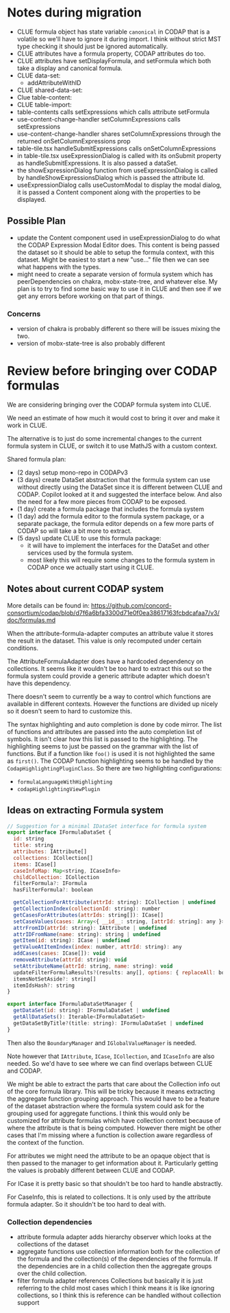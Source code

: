 # Notes during migration

- CLUE formula object has state variable `canonical` in CODAP that is a volatile so we'll have to ignore it during import. I think without strict MST type checking it should just be ignored automatically.
- CLUE attributes have a formula property, CODAP attributes do too.
- CLUE attributes have setDisplayFormula, and setFormula which both take a display and canonical formula.
- CLUE data-set:
  - addAttributeWithID
- CLUE shared-data-set:
- Clue table-content:
- CLUE table-import:
- table-contents calls setExpressions which calls attribute setFormula
- use-content-change-handler setColumnExpressions calls setExpressions
- use-content-change-handler shares setColumnExpressions through the returned onSetColumnExpressions prop
- table-tile.tsx handleSubmitExpressions calls onSetColumnExpressions
- in table-tile.tsx useExpressionDialog is called with its onSubmit property as handleSubmitExpressions. It is also passed a dataSet.
- the showExpressionDialog function from useExpressionDialog is called by handleShowExpressionsDialog which is passed the attribute Id.
- useExpressionDialog calls useCustomModal to display the modal dialog, it is passed a Content component along with the properties to be displayed.

## Possible Plan
- update the Content component used in useExpressionDialog to do what the CODAP Expression Modal Editor does. This content is being passed the dataset so it should be able to setup the formula context, with this dataset. Might be easiest to start a new "use..." file then we can see what happens with the types.
- might need to create a separate version of formula system which has peerDependencies on chakra, mobx-state-tree, and whatever else. My plan is to try to find some basic way to use it in CLUE and then see if we get any errors before working on that part of things.

### Concerns
- version of chakra is probably different so there will be issues mixing the two.
- version of mobx-state-tree is also probably different


# Review before bringing over CODAP formulas
We are considering bringing over the CODAP formula system into CLUE.

We need an estimate of how much it would cost to bring it over and make it work in CLUE.

The alternative is to just do some incremental changes to the current formula system in CLUE, or switch it to use MathJS with a custom context.

Shared formula plan:
- (2 days) setup mono-repo in CODAPv3
- (3 days) create DataSet abstraction that the formula system can use without directly using the DataSet since it is different between CLUE and CODAP. Copilot looked at it and suggested the interface below. And also the need for a few more pieces from CODAP to be exposed.
- (1 day) create a formula package that includes the formula system
- (1 day) add the formula editor to the formula system package, or a separate package, the formula editor depends on a few more parts of CODAP so will take a bit more to extract.
- (5 days) update CLUE to use this formula package:
  - it will have to implement the interfaces for the DataSet and other services used by the formula system.
  - most likely this will require some changes to the formula system in CODAP once we actually start using it CLUE.

## Notes about current CODAP system

More details can be found in: https://github.com/concord-consortium/codap/blob/d7f6a6bfa3300d71e0f0ea38617163fcbdcafaa7/v3/doc/formulas.md

When the attribute-formula-adapter computes an attribute value it stores the result in the dataset. This value is only recomputed under certain conditions.

The AttributeFormulaAdapter does have a hardcoded dependency on collections. It seems like it wouldn't be too hard to extract this out so the formula system could provide a generic attribute adapter which doesn't have this dependency.

There doesn't seem to currently be a way to control which functions are available in different contexts. However the functions are divided up nicely so it doesn't seem to hard to customize this.

The syntax highlighting and auto completion is done by code mirror. The list of functions and attributes are passed into the auto completion list of symbols. It isn't clear how this list is passed to the highlighting. The highlighting seems to just be passed on the grammar with the list of functions. But if a function like `foo()` is used it is not highlighted the same as `first()`. The CODAP function highlighting seems to be handled by the `CodapHighlightingPluginClass`. So there are two highlighting configurations:
- `formulaLanguageWithHighlighting`
- `codapHighlightingViewPlugin`

## Ideas on extracting Formula system

```js
// Suggestion for a minimal IDataSet interface for formula system
export interface IFormulaDataSet {
  id: string
  title: string
  attributes: IAttribute[]
  collections: ICollection[]
  items: ICase[]
  caseInfoMap: Map<string, ICaseInfo>
  childCollection: ICollection
  filterFormula?: IFormula
  hasFilterFormula?: boolean

  getCollectionForAttribute(attrId: string): ICollection | undefined
  getCollectionIndex(collectionId: string): number
  getCasesForAttributes(attrIds: string[]): ICase[]
  setCaseValues(cases: Array<{ __id__: string, [attrId: string]: any }>): void
  attrFromID(attrId: string): IAttribute | undefined
  attrIDFromName(name: string): string | undefined
  getItem(id: string): ICase | undefined
  getValueAtItemIndex(index: number, attrId: string): any
  addCases(cases: ICase[]): void
  removeAttribute(attrId: string): void
  setAttributeName(attrId: string, name: string): void
  updateFilterFormulaResults?(results: any[], options: { replaceAll: boolean }): void
  itemsNotSetAside?: string[]
  itemIdsHash?: string
}
```

```js
export interface IFormulaDataSetManager {
  getDataSet(id: string): IFormulaDataSet | undefined
  getAllDataSets(): Iterable<IFormulaDataSet>
  getDataSetByTitle?(title: string): IFormulaDataSet | undefined
}
```

Then also the `BoundaryManager` and `IGlobalValueManager` is needed.

Note however that `IAttribute`, `ICase`, `ICollection`, and `ICaseInfo` are also needed. So we'd have to see where we can find overlaps between CLUE and CODAP.

We might be able to extract the parts that care about the Collection info out of the core formula library. This will be tricky because it means extracting the aggregate function grouping approach. This would have to be a feature of the dataset abstraction where the formula system could ask for the grouping used for aggregate functions. I think this would only be customized for attribute formulas which have collection context because of where the attribute is that is being computed. However there might be other cases that I'm missing where a function is collection aware regardless of the context of the function.

For attributes we might need the attribute to be an opaque object that is then passed to the manager to get information about it. Particularly getting the values is probably different between CLUE and CODAP.

For ICase it is pretty basic so that shouldn't be too hard to handle abstractly.

For CaseInfo, this is related to collections. It is only used by the attribute formula adapter. So it shouldn't be too hard to deal with.

### Collection dependencies
- attribute formula adapter adds hierarchy observer which looks at the collections of the dataset
- aggregate functions use collection information both for the collection of the formula and the collection(s) of the dependencies of the formula. If the dependencies are in a child collection then the aggregate groups over the child collection.
- filter formula adapter references Collections but basically it is just referring to the child most cases which I think means it is like ignoring collections, so I think this is reference can be handled without collection support
